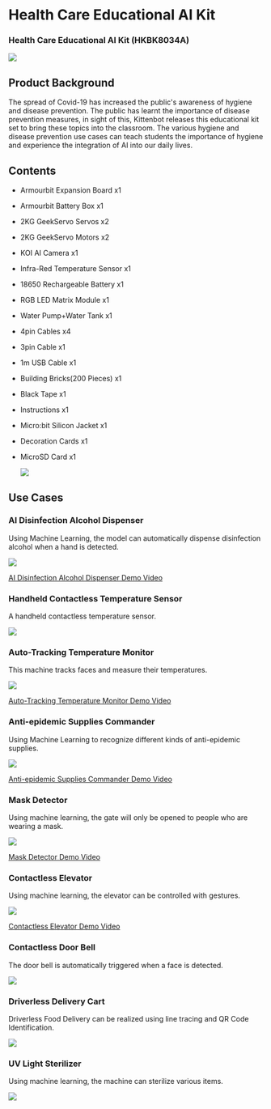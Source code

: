 # Health Care Educational AI Kit

### Health Care Educational AI Kit (HKBK8034A)

![](./images/all.png)

## Product Background

The spread of Covid-19 has increased the public's awareness of hygiene and disease prevention.
The public has learnt the importance of disease prevention measures, in sight of this, Kittenbot releases this educational kit set to bring these topics into the classroom.
The various hygiene and disease prevention use cases can teach students the importance of hygiene and experience the integration of AI into our daily lives.

## Contents

- Armourbit Expansion Board x1

- Armourbit Battery Box x1

- 2KG GeekServo Servos x2

- 2KG GeekServo Motors x2

- KOI AI Camera x1

- Infra-Red Temperature Sensor x1

- 18650 Rechargeable Battery x1

- RGB LED Matrix Module x1

- Water Pump+Water Tank x1

- 4pin Cables x4

- 3pin Cable x1

- 1m USB Cable x1

- Building Bricks(200 Pieces) x1

- Black Tape x1

- Instructions x1

- Micro:bit Silicon Jacket x1

- Decoration Cards x1

- MicroSD Card x1

  ![](./images/AIHealthComponentList.png)

## Use Cases

### AI Disinfection Alcohol Dispenser

Using Machine Learning, the model can automatically dispense disinfection alcohol when a hand is detected.

![](./images/wash.png)

[AI Disinfection Alcohol Dispenser Demo Video](https://youtu.be/onL8VfX7MMo)

### Handheld Contactless Temperature Sensor

A handheld contactless temperature sensor.

![](./images/tempgun.png)

### Auto-Tracking Temperature Monitor

This machine tracks faces and measure their temperatures.

![](./images/tempdesk.png)

[Auto-Tracking Temperature Monitor Demo Video](https://youtu.be/3xKiPECyDeo)

### Anti-epidemic Supplies Commander

Using Machine Learning to recognize different kinds of anti-epidemic supplies.

![](./images/command.png)

[Anti-epidemic Supplies Commander Demo Video](https://youtu.be/ZkUQEeERP5w)

### Mask Detector

Using machine learning, the gate will only be opened to people who are wearing a mask.

![](./images/maskdoor.png)

[Mask Detector Demo Video](https://youtu.be/QdFkcH57gtw)

### Contactless Elevator

Using machine learning, the elevator can be controlled with gestures.

![](./images/lift.png)

[Contactless Elevator Demo Video](https://youtu.be/EjaEEezd9rQ)

### Contactless Door Bell

The door bell is automatically triggered when a face is detected.

![](./images/bell.png)

### Driverless Delivery Cart

Driverless Food Delivery can be realized using line tracing and QR Code Identification.

![](./images/car.png)

### UV Light Sterilizer

Using machine learning, the machine can sterilize various items.

![](./images/uvlight.png)